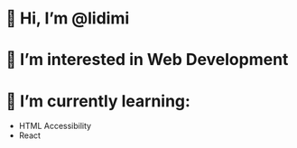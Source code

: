 # 👋 Hi, I’m @lidimi
# 👀 I’m interested in Web Development
# 🌱 I’m currently learning:
-  HTML Accessibility
-  React

<!---
lidimi/lidimi is a ✨ special ✨ repository because its `README.md` (this file) appears on your GitHub profile.
You can click the Preview link to take a look at your changes.
--->
